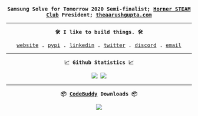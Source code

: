 <div align = "center">
    <samp>
        <b>Samsung Solve for Tomorrow 2020 Semi-finalist; <a href = "https://hornersteamclub.github.io">Horner STEAM Club</a> President; <a href = "https://theaarushgupta.com">theaarushgupta.com</a></b>
    </samp>
</div>

<hr>

<div align = "center">
    <samp>
        <p><b>🛠️ I like to build things. 🛠️</b></p>
        <a href = "https://theaarushgupta.com">website</a> .
        <a href = "https://pypi.org/user/0x44RU5H/">pypi</a> .
        <a href = "https://www.linkedin.com/in/theaarushgupta">linkedin</a> .
        <a href = "https://twitter.com/theaarushgupta">twitter</a> .
        <a href = "https://discord.com/users/795838680282693704">discord</a> .
        <a href = "mailto:hello@theaarushgupta.com">email</a>
    </samp>
</div>

<hr>

<div align = "center">
    <samp>
        <p><b>📈 Github Statistics 📈</b></p>
        <img src = "https://github-readme-stats.vercel.app/api?username=theaarushgupta&count_private=true&theme=onedark&hide_border=true&line_height=33">
        <img src = "https://github-readme-stats.vercel.app/api/top-langs/?username=theaarushgupta&langs_count=4&theme=onedark&hide_border=true">
    </samp>
</div>

<hr>

<div align = "center">
    <samp>
        <p><b>📦 <a href = "https://github.com/0x44RU5H/codebuddy">CodeBuddy</a> Downloads 📦</b></p>
        <img src = "https://img.shields.io/pypi/dm/codebuddy.svg?style=for-the-badge&logo=python&logoColor=white">
    </samp>
</div>
